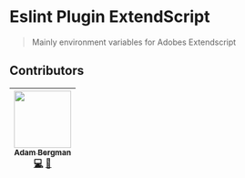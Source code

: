 # Eslint Plugin ExtendScript

> Mainly environment variables for Adobes Extendscript

<!-- START doctoc generated TOC please keep comment here to allow auto update -->
<!-- END doctoc generated TOC please keep comment here to allow auto update -->

## Contributors

<!-- ALL-CONTRIBUTORS-LIST:START - Do not remove or modify this section -->
<!-- prettier-ignore -->
| [<img src="https://avatars1.githubusercontent.com/u/13746650?v=4" width="100px;"/><br /><sub><b>Adam Bergman</b></sub>](http://fransvilhelm.com)<br />[💻](https://github.com/adambrgmn/eslint-plugin-extendscript/commits?author=adambrgmn "Code") [📖](https://github.com/adambrgmn/eslint-plugin-extendscript/commits?author=adambrgmn "Documentation") |
| :---: |
<!-- ALL-CONTRIBUTORS-LIST:END -->
